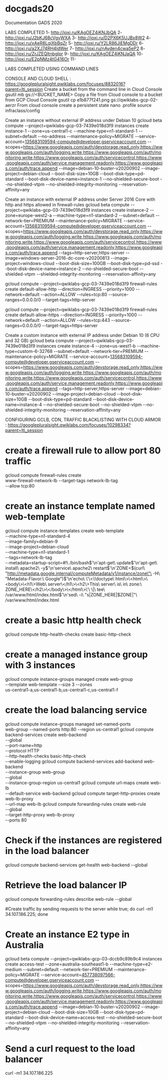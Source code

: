 # docgads20

Documentation GADS 2020

LABS COMPLETED 
1- http://joxi.ru/KAgOEZ4iKNJbQA
2- http://joxi.ru/J2bKJ68cVgyWXA
3- http://joxi.ru/D2PX6K5UJBx8W2
4- http://joxi.ru/xAeR8LqiXbBqZr
5- http://joxi.ru/Y2LR86JiEMgDDr
6- http://joxi.ru/a2XJ74RH4ldWer
7- http://joxi.ru/nAyden4cwa5eP2
8- http://joxi.ru/ZrJZEQltnbglpr
9- http://joxi.ru/KAgOEZ4iKNJaQA
10- http://joxi.ru/E2pNMz4tG416Or
11- 


LABS COMPLETED USING COMMAND LINES

CONSOLE AND CLOUD SHELL : https://googlepluralsight.qwiklabs.com/focuses/8832016?parent=lti_session
Create a bucket from the command line in Cloud Console
gsutil mb gs://<BUCKET_NAME>
Copy a file from Cloud console to a bucket from GCP Cloud Console
gsutil cp e1b877f241.png gs://qwiklabs-gcp-02-aerzr
From cloud console create a persistent state
nano .profile
source infraclass/config


Create an instance without external IP address under Debian 10
gcloud beta compute --project=qwiklabs-gcp-03-7439e018d3f9 instances create instance-1 --zone=us-central1-c --machine-type=n1-standard-1 --subnet=default --no-address --maintenance-policy=MIGRATE --service-account=135683109594-compute@developer.gserviceaccount.com --scopes=https://www.googleapis.com/auth/devstorage.read_only,https://www.googleapis.com/auth/logging.write,https://www.googleapis.com/auth/monitoring.write,https://www.googleapis.com/auth/servicecontrol,https://www.googleapis.com/auth/service.management.readonly,https://www.googleapis.com/auth/trace.append --image=debian-10-buster-v20200902 --image-project=debian-cloud --boot-disk-size=10GB --boot-disk-type=pd-standard --boot-disk-device-name=instance-1 --no-shielded-secure-boot --no-shielded-vtpm --no-shielded-integrity-monitoring --reservation-affinity=any

Create an instance with external IP address under Server 2016 Core with http and https allowed in firewall-rules
gcloud beta compute --project=qwiklabs-gcp-03-7439e018d3f9 instances create instance-2 --zone=europe-west2-a --machine-type=n1-standard-2 --subnet=default --network-tier=PREMIUM --maintenance-policy=MIGRATE --service-account=135683109594-compute@developer.gserviceaccount.com --scopes=https://www.googleapis.com/auth/devstorage.read_only,https://www.googleapis.com/auth/logging.write,https://www.googleapis.com/auth/monitoring.write,https://www.googleapis.com/auth/servicecontrol,https://www.googleapis.com/auth/service.management.readonly,https://www.googleapis.com/auth/trace.append --tags=http-server,https-server --image=windows-server-2016-dc-core-v20200813 --image-project=windows-cloud --boot-disk-size=100GB --boot-disk-type=pd-ssd --boot-disk-device-name=instance-2 --no-shielded-secure-boot --shielded-vtpm --shielded-integrity-monitoring --reservation-affinity=any

gcloud compute --project=qwiklabs-gcp-03-7439e018d3f9 firewall-rules create default-allow-http --direction=INGRESS --priority=1000 --network=default --action=ALLOW --rules=tcp:80 --source-ranges=0.0.0.0/0 --target-tags=http-server

gcloud compute --project=qwiklabs-gcp-03-7439e018d3f9 firewall-rules create default-allow-https --direction=INGRESS --priority=1000 --network=default --action=ALLOW --rules=tcp:443 --source-ranges=0.0.0.0/0 --target-tags=https-server


Create a custom instance with external IP address under Debian 10 (6 CPU and 32 GB)
gcloud beta compute --project=qwiklabs-gcp-03-7439e018d3f9 instances create instance-4 --zone=us-west1-b --machine-type=custom-6-32768 --subnet=default --network-tier=PREMIUM --maintenance-policy=MIGRATE --service-account=135683109594-compute@developer.gserviceaccount.com --scopes=https://www.googleapis.com/auth/devstorage.read_only,https://www.googleapis.com/auth/logging.write,https://www.googleapis.com/auth/monitoring.write,https://www.googleapis.com/auth/servicecontrol,https://www.googleapis.com/auth/service.management.readonly,https://www.googleapis.com/auth/trace.append --tags=http-server,https-server --image=debian-10-buster-v20200902 --image-project=debian-cloud --boot-disk-size=10GB --boot-disk-type=pd-standard --boot-disk-device-name=instance-4 --no-shielded-secure-boot --no-shielded-vtpm --no-shielded-integrity-monitoring --reservation-affinity=any


CONFIGURING GCLB, CDN, TRAFFIC BLACKLISTING WITH CLOUD ARMOR : https://googlepluralsight.qwiklabs.com/focuses/10298334?parent=lti_session
# create a firewall rule to allow port 80 traffic
gcloud compute firewall-rules create \
   www-firewall-network-lb --target-tags network-lb-tag \
   --allow tcp:80

# create an instance template named web-template
gcloud compute instance-templates create web-template \
    --machine-type=n1-standard-4 \
    --image-family=debian-9 \
    --image-project=debian-cloud \
    --machine-type=n1-standard-1 \
    --tags=network-lb-tag \
    --metadata=startup-script=\#\!\ /bin/bash$'\n'apt-get\ update$'\n'apt-get\ install\ apache2\ -y$'\n'service\ apache2\ restart$'\n'ZONE=\$\(curl\ \"http://metadata.google.internal/computeMetadata/v1/instance/zone\"\ -H\ \"Metadata-Flavor:\ Google\"\)$'\n'echo\ \'\<\!doctype\ html\>\<html\>\<body\>\<h1\>Web\ server\</h1\>\<h2\>This\ server\ is\ in\ zone:\ ZONE_HERE\</h2\>\</body\>\</html\>\'\ \|\ tee\ /var/www/html/index.html$'\n'sed\ -i\ \"s\|ZONE_HERE\|\$ZONE\|\"\ /var/www/html/index.html
	
# create a basic http health check	
gcloud compute http-health-checks create basic-http-check

#  create a managed instance group with 3 instances
gcloud compute instance-groups managed create web-group \
   --template web-template --size 3 --zones \
   us-central1-a,us-central1-b,us-central1-c,us-central1-f

# create the load balancing service
gcloud compute instance-groups managed set-named-ports \
   web-group --named-ports http:80 --region us-central1
gcloud compute backend-services create web-backend \
   --global \
   --port-name=http \
   --protocol HTTP \
   --http-health-checks basic-http-check \
   --enable-logging
gcloud compute backend-services add-backend web-backend \
   --instance-group web-group \
   --global \
   --instance-group-region us-central1
gcloud compute url-maps create web-lb \
   --default-service web-backend
gcloud compute target-http-proxies create web-lb-proxy \
   --url-map web-lb
gcloud compute forwarding-rules create web-rule \
   --global \
   --target-http-proxy web-lb-proxy \
   --ports 80

# Check if the instances are registered in the load balancer
gcloud compute backend-services get-health web-backend --global

# Retrieve the load balancer IP
gcloud compute forwarding-rules describe web-rule --global

#Create traffic by sending requests to the server
while true; do curl -m1 34.107.186.225; done   

# Create an instance E2 type in Australia
gcloud beta compute --project=qwiklabs-gcp-03-dccb9c89b9c4 instances create access-test --zone=australia-southeast1-b --machine-type=e2-medium --subnet=default --network-tier=PREMIUM --maintenance-policy=MIGRATE --service-account=457738097566-compute@developer.gserviceaccount.com --scopes=https://www.googleapis.com/auth/devstorage.read_only,https://www.googleapis.com/auth/logging.write,https://www.googleapis.com/auth/monitoring.write,https://www.googleapis.com/auth/servicecontrol,https://www.googleapis.com/auth/service.management.readonly,https://www.googleapis.com/auth/trace.append --image=debian-10-buster-v20200902 --image-project=debian-cloud --boot-disk-size=10GB --boot-disk-type=pd-standard --boot-disk-device-name=access-test --no-shielded-secure-boot --no-shielded-vtpm --no-shielded-integrity-monitoring --reservation-affinity=any

# Send a curl request to the load balancer
curl -m1 34.107.186.225


